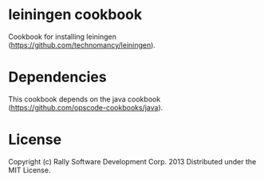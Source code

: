 # leiningen cookbook
Cookbook for installing leiningen (https://github.com/technomancy/leiningen).

# Dependencies
This cookbook depends on the java cookbook (https://github.com/opscode-cookbooks/java).

# License
Copyright (c) Rally Software Development Corp. 2013
Distributed under the MIT License.

